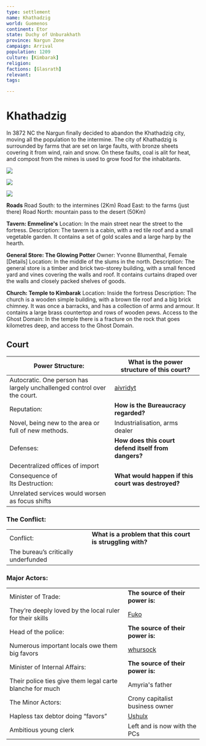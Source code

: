 ```yaml
---
type: settlement
name: Khathadzig
world: Guemenos
continent: Etor
state: Duchy of Unburakhath
province: Nargun Zone
campaign: Arrival
population: 1209
culture: [Kimbarak]
religion: 
factions: [Glasrath]
relevant: 
tags: 

---
```


# Khathadzig

In 3872 NC the Nargun finally decided to abandon the Khathadzig city, moving all the population to the intermine. The city of Khathadzig is surrounded by farms that are set on large faults, with bronze sheets covering it from wind, rain and snow. On these faults, coal is alit for heat, and compost from the mines is used to grow food for the inhabitants.

![](https://i.imgur.com/8cZ7CSJ.png)

![](https://i.imgur.com/4LI8qt5.png)

![](https://i.imgur.com/0mT9yCX.png)

**Roads**
Road South: to the intermines (2Km)
Road East: to the farms (just there)
Road North: mountain pass to the desert (50Km)

**Tavern: Emmeline's**
Location: In the main street near the street to the fortress.
Description: The tavern is a cabin, with a red tile roof and a small vegetable garden. It contains a set of gold scales and a large harp by the hearth.

**General Store: The Glowing Potter**
Owner: Yvonne Blumenthal, Female [Details]
Location: In the middle of the slums in the north.
Description: The general store is a timber and brick two-storey building, with a small fenced yard and vines covering the walls and roof. It contains curtains draped over the walls and closely packed shelves of goods.

**Church: Temple to Kimbarak**
Location: Inside the fortress
Description: The church is a wooden simple building, with a brown tile roof and a big brick chimney. It was once a barracks, and has a collection of arms and armour. It contains a large brass countertop and rows of wooden pews.
Access to the Ghost Domain: In the temple there is a fracture on the rock that goes kilometres deep, and access to the Ghost Domain.

## Court

| Power Structure: | **What is the power structure of this court?** |
| ---- | ---- |
| Autocratic. One person has largely unchallenged control over the court. | [aivridyt](../npcs/aivridyt.md) |
| Reputation: | **How is the Bureaucracy regarded?** |
| Novel, being new to the area or full of new methods. | Industrialisation, arms dealer |
| Defenses: | **How does this court defend itself from dangers?** |
| Decentralized offices of import |  |
| Consequence of  <br>Its Destruction: | **What would happen if this court was destroyed?** |
| Unrelated services would worsen as focus shifts |  |
### The Conflict:
|  |  |
| ---- | ---- |
| Conflict: | **What is a problem that this court is struggling with?** |
| The bureau’s critically underfunded |  |
### Major Actors:
|  |  |
| ---- | ---- |
| Minister of Trade: | **The source of their power is:** |
| They’re deeply loved by the local ruler for their skills | [Fuko](../npcs/Fuko.md) |
| Head of the police: | **The source of their power is:** |
| Numerous important locals owe them big favors | [whursock](../npcs/whursock.md) |
| Minister of Internal Affairs: | **The source of their power is:** |
| Their police ties give them legal carte blanche for much | Amyria's father |
| The Minor Actors: | Crony capitalist business owner |
| Hapless tax debtor doing “favors” | [Ushulx](../npcs/Ushulx.md) |
| Ambitious young clerk | Left and is now with the PCs |
